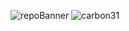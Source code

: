 ![repoBanner](https://user-images.githubusercontent.com/83475962/211161024-1cb4810b-64f7-42b4-9944-df4d54814ae2.png)
![carbon31](https://user-images.githubusercontent.com/83475962/211161433-2990eb8b-3fc0-420e-8c29-ed6cfe18f552.png)
